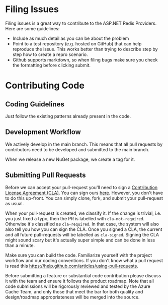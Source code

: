 # Filing Issues

Filing issues is a great way to contribute to the ASP.NET Redis Providers. Here are some guidelines:

* Include as much detail as you can be about the problem
* Point to a test repository (e.g. hosted on GitHub) that can help reproduce the issue. This works better than trying to describe step by step how to create a repro scenario.
* Github supports markdown, so when filing bugs make sure you check the formatting before clicking submit.

# Contributing Code

## Coding Guidelines

Just follow the existing patterns already present in the code.

## Development Workflow

We actively develop in the main branch. This means that all pull requests by contributors need to be developed and submitted to the main branch.

When we release a new NuGet package, we create a tag for it.

## Submitting Pull Requests

Before we can accept your pull-request you'll need to sign a [Contribution License Agreement (CLA)](http://en.wikipedia.org/wiki/Contributor_License_Agreement). You can sign ours [here](https://cla2.dotnetfoundation.org). However, you don't have to do this up-front. You can simply clone, fork, and submit your pull-request as usual.

When your pull-request is created, we classify it. If the change is trivial, i.e. you just fixed a typo, then the PR is labelled with `cla-not-required`. Otherwise it's classified as `cla-required`. In that case, the system will also also tell you how you can sign the CLA. Once you signed a CLA, the current and all future pull-requests will be labelled as `cla-signed`. Signing the CLA might sound scary but it's actually super simple and can be done in less than a minute.

Make sure you can build the code. Familiarize yourself with the project workflow and our coding conventions. If you don't know what a pull request is read this https://help.github.com/articles/using-pull-requests.

Before submitting a feature or substantial code contribution please discuss it with the team and ensure it follows the product roadmap. Note that all code submissions will be rigorously reviewed and tested by the Azure Cache Team, and only those that meet the bar for both quality and design/roadmap appropriateness will be merged into the source.
